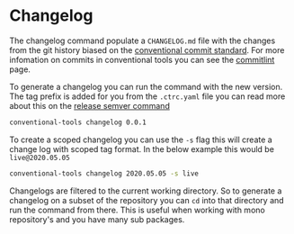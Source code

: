 # Changelog

The changelog command populate a `CHANGELOG.md` file with the changes from the
git history biased on the
[conventional commit standard](https://www.conventionalcommits.org/en/v1.0.0-beta.2/).
For more infomation on commits in conventional tools you can see the
[commitlint](./commitlint.md) page.

To generate a changelog you can run the command with the new version. The tag
prefix is added for you from the `.ctrc.yaml` file you can read more about this
on the [release semver command](./release-semver.md#configuration)

```bash
conventional-tools changelog 0.0.1
```

To create a scoped changelog you can use the `-s` flag this will create a change
log with scoped tag format. In the below example this would be `live@2020.05.05`

```bash
conventional-tools changelog 2020.05.05 -s live
```

Changelogs are filtered to the current working directory. So to generate a
changelog on a subset of the repository you can `cd` into that directory and run
the command from there. This is useful when working with mono repository's and
you have many sub packages.
